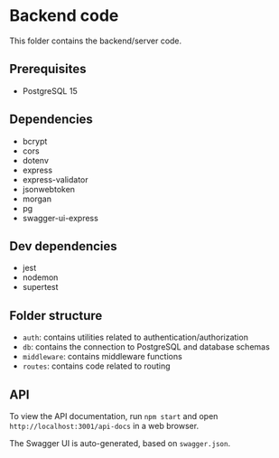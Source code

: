 # Backend code

This folder contains the backend/server code.

## Prerequisites

- PostgreSQL 15

## Dependencies

- bcrypt
- cors
- dotenv
- express
- express-validator
- jsonwebtoken
- morgan
- pg
- swagger-ui-express

## Dev dependencies

- jest
- nodemon
- supertest

## Folder structure

- `auth`: contains utilities related to authentication/authorization
- `db`: contains the connection to PostgreSQL and database schemas
- `middleware`: contains middleware functions
- `routes`: contains code related to routing

## API

To view the API documentation, run `npm start` and open `http://localhost:3001/api-docs` in a web browser.

The Swagger UI is auto-generated, based on `swagger.json`.
